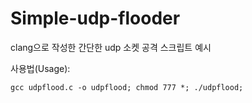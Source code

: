 # Simple-udp-flooder
clang으로 작성한 간단한 udp 소켓 공격 스크립트 예시

사용법(Usage):

    gcc udpflood.c -o udpflood; chmod 777 *; ./udpflood;
